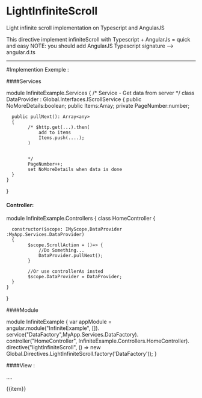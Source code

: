 # LightInfiniteScroll
Light infinite scroll implementation on Typescript and AngularJS


This directive implement infiniteScroll with Typescript + AngularJs = quick and easy
NOTE: you should add AngularJS Typescript signature --> angular.d.ts
______________________________________________________________________________________________

#Implemention Exemple :

####Services

module InfiniteExample.Services {
    /* Service - Get data from server  */
    class DataProvider : Global.Interfaces.IScrollService
    {
      public NoMoreDetails:boolean;
      public Items:Array<any>;
      private PageNumber:number;
      
      public pullNext(): Array<any>
      {
            /* $http.get(...).then(
                add to items
                Items.push(....);
            )
            
                
            */
            PageNumber++;
            set NoMoreDetails when data is done
      }
    }
}


#### Controller:

module InfiniteExample.Controllers {
    class HomeController
    {
      
      constructor($scope: IMyScope,DataProvider :MyApp.Services.DataProvider)
      {
            $scope.ScrollAction = ()=> {
                //Do Something...
                DataProvider.pullNext();
            }
            
            //Or use controllerAs insted
            $scope.DataProvider = DataProvider;
      }
    }
}



####Module

module InfiniteExample {
    var appModule = angular.module("InfiniteExample", []).
    service("DataFactory",MyApp.Services.DataFactory).
    controller("HomeController", InfiniteExample.Controllers.HomeController).
    directive("lightInfiniteScroll", () => new Global.Directives.LightInfiniteScroll.factory('DataFactory'));
}


####View :

<html ng-app="InfiniteExample">
    <head>....</head>
    <body ng-controller="HomeController">
        <div class="scoller" style="overflow-y: scroll;"  light-infinite-scroll>
                <div ng-repeat="item in DataProvider.Items">
                    <p>{{item}}</p>
                </div>
        </div>
    </body>
</html>
